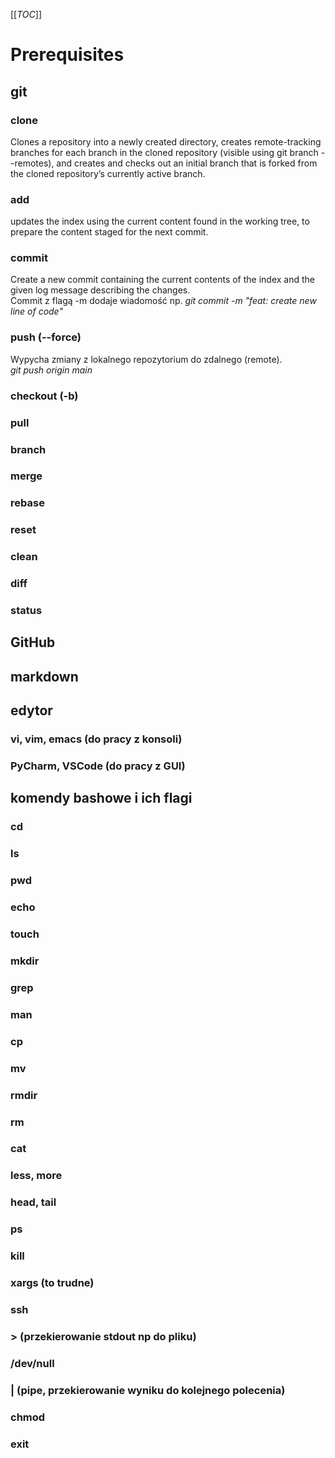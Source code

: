 [[_TOC_]]
# Prerequisites
## git
### clone
Clones a repository into a newly created directory, creates remote-tracking branches for each branch in the cloned repository (visible using git branch --remotes), and creates and checks out an initial branch that is forked from the cloned repository’s currently active branch.
### add
updates the index using the current content found in the working tree, to prepare the content staged for the next commit.
### commit
Create a new commit containing the current contents of the index and the given log message describing the changes. <br>
Commit z flagą -m dodaje wiadomość np. *git commit -m "feat: create new line of code"*
### push (--force)
Wypycha zmiany z lokalnego repozytorium do zdalnego (remote).<br>
*git push origin main*
### checkout (-b)
### pull
### branch
### merge
### rebase
### reset
### clean
### diff
### status
## GitHub
## markdown
## edytor
### vi, vim, emacs (do pracy z konsoli)
### PyCharm, VSCode (do pracy z GUI)
## komendy bashowe i ich flagi
### cd
### ls
### pwd
### echo
### touch
### mkdir
### grep
### man
### cp
### mv
### rmdir
### rm
### cat
### less, more
### head, tail
### ps
### kill
### xargs (to trudne)
### ssh
### > (przekierowanie stdout np do pliku)
### /dev/null
### | (pipe, przekierowanie wyniku do kolejnego polecenia)
### chmod
### exit